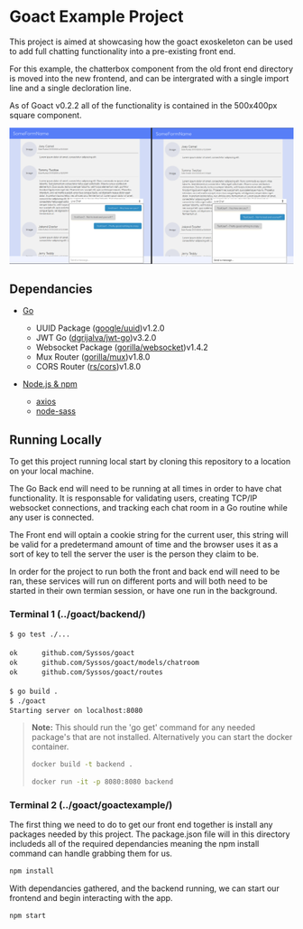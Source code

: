 # Goact Example Project
This project is aimed at showcasing how the goact exoskeleton can be used to add full chatting functionality into a pre-existing front end. 

For this example, the chatterbox component from the old front end directory is moved into the new frontend, and can be intergrated with a single import line and a single decloration line. 

As of Goact v0.2.2 all of the functionality is contained in the 500x400px square component.

<p align="center">
  <img src="https://github.com/Syssos/ChatterboxGoactExample-v0.2.2/blob/main/goactexampleImg.png" alt="goact example img"/>
</p>

## Dependancies
- [Go](https://golang.org/)
	* UUID Package ([google/uuid](https://github.com/google/uuid))v1.2.0
	* JWT Go ([dgrijalva/jwt-go](https://github.com/dgrijalva/jwt-go))v3.2.0
	* Websocket Package ([gorilla/websocket](https://github.com/gorilla/websocket))v1.4.2
	* Mux Router ([gorilla/mux](https://github.com/gorilla/mux))v1.8.0
	* CORS Router ([rs/cors](https://github.com/rs/cors))v1.8.0

- [Node.js & npm](https://docs.npmjs.com/downloading-and-installing-node-js-and-npm)
	* [axios](https://www.npmjs.com/package/axios)
	* [node-sass](https://www.npmjs.com/package/node-sass)

## Running Locally
To get this project running local start by cloning this repository to a location on your local machine.

The Go Back end will need to be running at all times in order to have chat functionality. It is responsable for validating users, creating TCP/IP websocket connections, and tracking each chat room in a Go routine while any user is connected.

The Front end will optain a cookie string for the current user, this string will be valid for a predetermand amount of time and the browser uses it as a sort of key to tell the server the user is the person they claim to be. 

In order for the project to run both the front and back end will need to be ran, these services will run on different ports and will both need to be started in their own termian session, or have one run in the background.


### Terminal 1 (../goact/backend/)

```bash
$ go test ./...

ok      github.com/Syssos/goact
ok      github.com/Syssos/goact/models/chatroom
ok      github.com/Syssos/goact/routes

$ go build .
$ ./goact
Starting server on localhost:8080

```

> **Note:** This should run the 'go get' command for any needed package's that are not installed.
> Alternatively you can start the docker container.
> ```bash
> docker build -t backend .
> ```
> ```bash
> docker run -it -p 8080:8080 backend
> ```

### Terminal 2 (../goact/goactexample/)
The first thing we need to do to get our front end together is install any packages needed by this project. The package.json file will in this directory includeds all of the required dependancies meaning the npm install command can handle grabbing them for us.

```bash
npm install
```

With dependancies gathered, and the backend running, we can start our frontend and begin interacting with the app.

```bash
npm start
```
